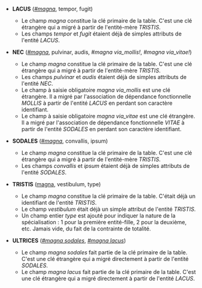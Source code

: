 <!-- Generated by Mocodo 4.0.3 -->

- **LACUS** (<ins>_#magna_</ins>, tempor, fugit)
  - Le champ _magna_ constitue la clé primaire de la table. C'est une clé étrangère qui a migré à partir de l'entité-mère _TRISTIS_.
  - Les champs _tempor_ et _fugit_ étaient déjà de simples attributs de l'entité _LACUS_.

- **NEC** (<ins>_#magna_</ins>, pulvinar, audis, _#magna via_mollis!_, _#magna via_vitae!_)
  - Le champ _magna_ constitue la clé primaire de la table. C'est une clé étrangère qui a migré à partir de l'entité-mère _TRISTIS_.
  - Les champs _pulvinar_ et _audis_ étaient déjà de simples attributs de l'entité _NEC_.
  - Le champ à saisie obligatoire _magna via_mollis_ est une clé étrangère. Il a migré par l'association de dépendance fonctionnelle _MOLLIS_ à partir de l'entité _LACUS_ en perdant son caractère identifiant.
  - Le champ à saisie obligatoire _magna via_vitae_ est une clé étrangère. Il a migré par l'association de dépendance fonctionnelle _VITAE_ à partir de l'entité _SODALES_ en perdant son caractère identifiant.

- **SODALES** (<ins>_#magna_</ins>, convallis, ipsum)
  - Le champ _magna_ constitue la clé primaire de la table. C'est une clé étrangère qui a migré à partir de l'entité-mère _TRISTIS_.
  - Les champs _convallis_ et _ipsum_ étaient déjà de simples attributs de l'entité _SODALES_.

- **TRISTIS** (<ins>magna</ins>, vestibulum, type)
  - Le champ _magna_ constitue la clé primaire de la table. C'était déjà un identifiant de l'entité _TRISTIS_.
  - Le champ _vestibulum_ était déjà un simple attribut de l'entité _TRISTIS_.
  - Un champ entier _type_ est ajouté pour indiquer la nature de la spécialisation : 1 pour la première entité-fille, 2 pour la deuxième, etc. Jamais vide, du fait de la contrainte de totalité.

- **ULTRICES** (<ins>_#magna sodales_</ins>, <ins>_#magna lacus_</ins>)
  - Le champ _magna sodales_ fait partie de la clé primaire de la table. C'est une clé étrangère qui a migré directement à partir de l'entité _SODALES_.
  - Le champ _magna lacus_ fait partie de la clé primaire de la table. C'est une clé étrangère qui a migré directement à partir de l'entité _LACUS_.
